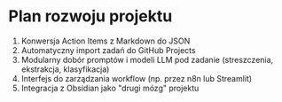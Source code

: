 # Plan rozwoju projektu

1. Konwersja Action Items z Markdown do JSON
2. Automatyczny import zadań do GitHub Projects
3. Modularny dobór promptów i modeli LLM pod zadanie (streszczenia, ekstrakcja, klasyfikacja)
4. Interfejs do zarządzania workflow (np. przez n8n lub Streamlit)
5. Integracja z Obsidian jako "drugi mózg" projektu
